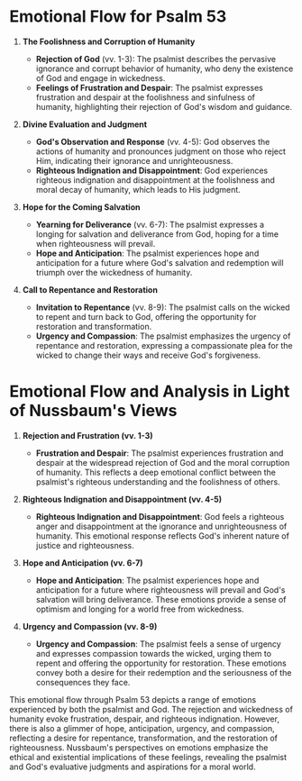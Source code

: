 # Emotional Flow for Psalm 53

1. **The Foolishness and Corruption of Humanity**
   - **Rejection of God** (vv. 1-3): The psalmist describes the pervasive ignorance and corrupt behavior of humanity, who deny the existence of God and engage in wickedness.
   - **Feelings of Frustration and Despair**: The psalmist expresses frustration and despair at the foolishness and sinfulness of humanity, highlighting their rejection of God's wisdom and guidance.

2. **Divine Evaluation and Judgment**
   - **God's Observation and Response** (vv. 4-5): God observes the actions of humanity and pronounces judgment on those who reject Him, indicating their ignorance and unrighteousness.
   - **Righteous Indignation and Disappointment**: God experiences righteous indignation and disappointment at the foolishness and moral decay of humanity, which leads to His judgment.

3. **Hope for the Coming Salvation**
   - **Yearning for Deliverance** (vv. 6-7): The psalmist expresses a longing for salvation and deliverance from God, hoping for a time when righteousness will prevail.
   - **Hope and Anticipation**: The psalmist experiences hope and anticipation for a future where God's salvation and redemption will triumph over the wickedness of humanity.

4. **Call to Repentance and Restoration**
   - **Invitation to Repentance** (vv. 8-9): The psalmist calls on the wicked to repent and turn back to God, offering the opportunity for restoration and transformation.
   - **Urgency and Compassion**: The psalmist emphasizes the urgency of repentance and restoration, expressing a compassionate plea for the wicked to change their ways and receive God's forgiveness.

# Emotional Flow and Analysis in Light of Nussbaum's Views

1. **Rejection and Frustration (vv. 1-3)**
   - **Frustration and Despair**: The psalmist experiences frustration and despair at the widespread rejection of God and the moral corruption of humanity. This reflects a deep emotional conflict between the psalmist's righteous understanding and the foolishness of others.

2. **Righteous Indignation and Disappointment (vv. 4-5)**
   - **Righteous Indignation and Disappointment**: God feels a righteous anger and disappointment at the ignorance and unrighteousness of humanity. This emotional response reflects God's inherent nature of justice and righteousness.

3. **Hope and Anticipation (vv. 6-7)**
   - **Hope and Anticipation**: The psalmist experiences hope and anticipation for a future where righteousness will prevail and God's salvation will bring deliverance. These emotions provide a sense of optimism and longing for a world free from wickedness.

4. **Urgency and Compassion (vv. 8-9)**
   - **Urgency and Compassion**: The psalmist feels a sense of urgency and expresses compassion towards the wicked, urging them to repent and offering the opportunity for restoration. These emotions convey both a desire for their redemption and the seriousness of the consequences they face.

This emotional flow through Psalm 53 depicts a range of emotions experienced by both the psalmist and God. The rejection and wickedness of humanity evoke frustration, despair, and righteous indignation. However, there is also a glimmer of hope, anticipation, urgency, and compassion, reflecting a desire for repentance, transformation, and the restoration of righteousness. Nussbaum's perspectives on emotions emphasize the ethical and existential implications of these feelings, revealing the psalmist and God's evaluative judgments and aspirations for a moral world.
